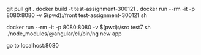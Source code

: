 git pull git .
docker build -t test-assignment-300121 .
docker run --rm -it -p 8080:8080 -v $(pwd):/front test-assignment-300121 sh

docker run --rm -it -p 8080:8080 -v $(pwd):/src test7 sh
./node_modules/@angular/cli/bin/ng new app

go to localhost:8080
